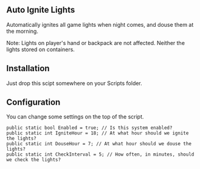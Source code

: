 ## Auto Ignite Lights ##

Automatically ignites all game lights when night comes, and douse them at the morning.

Note: Lights on player's hand or backpack are not affected. Neither the lights stored on containers.

## Installation ##

Just drop this scipt somewhere on your Scripts folder.

## Configuration ##

You can change some settings on the top of the script.

	public static bool Enabled = true; // Is this system enabled?
	public static int IgniteHour = 18; // At what hour should we ignite the lights?
	public static int DouseHour = 7; // At what hour should we douse the lights?
	public static int CheckInterval = 5; // How often, in minutes, should we check the lights?